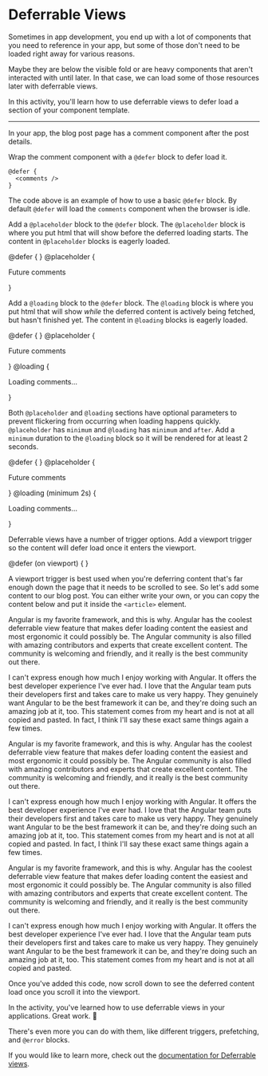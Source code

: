 # Deferrable Views

Sometimes in app development, you end up with a lot of components that you need to reference in your app, but some of those don't need to be loaded right away for various reasons.

Maybe they are below the visible fold or are heavy components that aren't interacted with until later. In that case, we can load some of those resources later with deferrable views.

In this activity, you'll learn how to use deferrable views to defer load a section of your component template.

<hr>

<docs-workflow>

<docs-step title="Add a `@defer` block around the comments component">

In your app, the blog post page has a comment component after the post details.

Wrap the comment component with a `@defer` block to defer load it.

```angular-html
@defer {
  <comments />
}
```

The code above is an example of how to use a basic `@defer` block. By default `@defer` will load the `comments` component when the browser is idle.

</docs-step>

<docs-step title="Add a placeholder">

Add a `@placeholder` block to the `@defer` block. The `@placeholder` block is where you put html that will show before the deferred loading starts. The content in `@placeholder` blocks is eagerly loaded.

<docs-code language="angular-html" highlight="[3,4,5]">
@defer {
  <comments />
} @placeholder {
  <p>Future comments</p>
}
</docs-code>

</docs-step>

<docs-step title="Add a loading block">

Add a `@loading` block to the `@defer` block. The `@loading` block is where you put html that will show _while_ the deferred content is actively being fetched, but hasn't finished yet. The content in `@loading` blocks is eagerly loaded.

<docs-code language="angular-html" highlight="[5,6,7]">
@defer {
  <comments />
} @placeholder {
  <p>Future comments</p>
} @loading {
  <p>Loading comments...</p>
}
</docs-code>

</docs-step>

<docs-step title="Add a minimum duration">

Both `@placeholder` and `@loading` sections have optional parameters to prevent flickering from occurring when loading happens quickly. `@placeholder` has `minimum` and `@loading` has `minimum` and `after`. Add a `minimum` duration to the `@loading` block so it will be rendered for at least 2 seconds.

<docs-code language="angular-html" highlight="[5]">
@defer {
  <comments />
} @placeholder {
  <p>Future comments</p>
} @loading (minimum 2s) {
  <p>Loading comments...</p>
}
</docs-code>

</docs-step>

<docs-step title="Add a viewport trigger">

Deferrable views have a number of trigger options. Add a viewport trigger so the content will defer load once it enters the viewport.

<docs-code language="angular-html" highlight="[1]">
@defer (on viewport) {
  <comments />
}
</docs-code>

</docs-step>

<docs-step title="Add content">

A viewport trigger is best used when you're deferring content that's far enough down the page that it needs to be scrolled to see. So let's add some content to our blog post. You can either write your own, or you can copy the content below and put it inside the `<article>` element.

<docs-code language="html" highlight="[1]">
<article>
  <p>Angular is my favorite framework, and this is why. Angular has the coolest deferrable view feature that makes defer loading content the easiest and most ergonomic it could possibly be. The Angular community is also filled with amazing contributors and experts that create excellent content. The community is welcoming and friendly, and it really is the best community out there.</p>
  <p>I can't express enough how much I enjoy working with Angular. It offers the best developer experience I've ever had. I love that the Angular team puts their developers first and takes care to make us very happy. They genuinely want Angular to be the best framework it can be, and they're doing such an amazing job at it, too. This statement comes from my heart and is not at all copied and pasted. In fact, I think I'll say these exact same things again a few times.</p>
  <p>Angular is my favorite framework, and this is why. Angular has the coolest deferrable view feature that makes defer loading content the easiest and most ergonomic it could possibly be. The Angular community is also filled with amazing contributors and experts that create excellent content. The community is welcoming and friendly, and it really is the best community out there.</p>
  <p>I can't express enough how much I enjoy working with Angular. It offers the best developer experience I've ever had. I love that the Angular team puts their developers first and takes care to make us very happy. They genuinely want Angular to be the best framework it can be, and they're doing such an amazing job at it, too. This statement comes from my heart and is not at all copied and pasted. In fact, I think I'll say these exact same things again a few times.</p>
  <p>Angular is my favorite framework, and this is why. Angular has the coolest deferrable view feature that makes defer loading content the easiest and most ergonomic it could possibly be. The Angular community is also filled with amazing contributors and experts that create excellent content. The community is welcoming and friendly, and it really is the best community out there.</p>
  <p>I can't express enough how much I enjoy working with Angular. It offers the best developer experience I've ever had. I love that the Angular team puts their developers first and takes care to make us very happy. They genuinely want Angular to be the best framework it can be, and they're doing such an amazing job at it, too. This statement comes from my heart and is not at all copied and pasted.</p>
</article>
</docs-code>

Once you've added this code, now scroll down to see the deferred content load once you scroll it into the viewport.

</docs-step>

</docs-workflow>

In the activity, you've learned how to use deferrable views in your applications. Great work. 🙌

There's even more you can do with them, like different triggers, prefetching, and `@error` blocks.

If you would like to learn more, check out the [documentation for Deferrable views](guide/defer).
